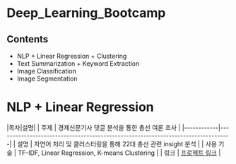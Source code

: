 # Deep_Learning_Bootcamp

## Contents
+ NLP + Linear Regression + Clustering
+ Text Summarization + Keyword Extraction
+ Image Classification
+ Image Segmentation

# NLP + Linear Regression
|목차|설명|
| 주제       | 경제신문기사 댓글 분석을 통한 총선 여론 조사                                     |
|------------|----------------------------------------------------------------------------------|
| 설명       | 자연어 처리 및 클러스터링을 통해 22대 총선 관련 insight 분석                     |
| 사용 기술  | TF-IDF, Linear Regression, K-means Clustering                                    |
| 링크       | [프로젝트 링크](https://github.com/choiyongwoo/Deep_Learning_Bootcamp/blob/main/text_mining_project_1/text_mining_project1_%EB%B0%9C%ED%91%9C%EC%9E%90%EB%A3%8C.pdf) |



